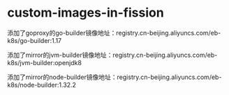 # custom-images-in-fission

添加了goproxy的go-builder镜像地址：registry.cn-beijing.aliyuncs.com/eb-k8s/go-builder:1.17

添加了mirror的jvm-builder镜像地址：registry.cn-beijing.aliyuncs.com/eb-k8s/jvm-builder:openjdk8

添加了mirror的node-builder镜像地址：registry.cn-beijing.aliyuncs.com/eb-k8s/node-builder:1.32.2